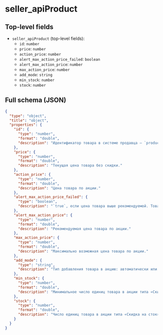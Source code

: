 # seller_apiProduct

## Top-level fields
- `seller_apiProduct` (top-level fields):
  - `id`: `number`
  - `price`: `number`
  - `action_price`: `number`
  - `alert_max_action_price_failed`: `boolean`
  - `alert_max_action_price`: `number`
  - `max_action_price`: `number`
  - `add_mode`: `string`
  - `min_stock`: `number`
  - `stock`: `number`

## Full schema (JSON)
```json
{
  "type": "object",
  "title": "object",
  "properties": {
    "id": {
      "type": "number",
      "format": "double",
      "description": "Идентификатор товара в системе продавца — `product_id`."
    },
    "price": {
      "type": "number",
      "format": "double",
      "description": "Текущая цена товара без скидки."
    },
    "action_price": {
      "type": "number",
      "format": "double",
      "description": "Цена товара по акции."
    },
    "alert_max_action_price_failed": {
      "type": "boolean",
      "description": "`true`, если цена товара выше рекомендуемой. Товар отмечен красным и может быть исключён из акции.\n"
    },
    "alert_max_action_price": {
      "type": "number",
      "format": "double",
      "description": "Рекомендуемая цена товара по акции."
    },
    "max_action_price": {
      "type": "number",
      "format": "double",
      "description": "Максимально возможная цена товара по акции."
    },
    "add_mode": {
      "type": "string",
      "description": "Тип добавления товара в акцию: автоматически или вручную продавцом.\n"
    },
    "min_stock": {
      "type": "number",
      "format": "double",
      "description": "Минимальное число единиц товара в акции типа «Скидка на сток»."
    },
    "stock": {
      "type": "number",
      "format": "double",
      "description": "Число единиц товара в акции типа «Скидка на сток»."
    }
  }
}
```
